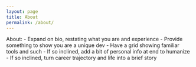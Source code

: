 ```yaml
---
layout: page
title: About
permalink: /about/
---
```


About:
    - Expand on bio, restating what you are and experience
    - Provide something to show you are a unique dev
    - Have a grid showing familiar tools and such
    - If so inclined, add a bit of personal info at end to humanize
    - If so inclined, turn career trajectory and life into a brief story
